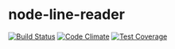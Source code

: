 node-line-reader
================
[![Build Status](https://travis-ci.org/T-PWK/node-line-reader.svg)](https://travis-ci.org/T-PWK/node-line-reader) [![Code Climate](https://codeclimate.com/github/T-PWK/node-line-reader/badges/gpa.svg)](https://codeclimate.com/github/T-PWK/node-line-reader) [![Test Coverage](https://codeclimate.com/github/T-PWK/node-line-reader/badges/coverage.svg)](https://codeclimate.com/github/T-PWK/node-line-reader)
